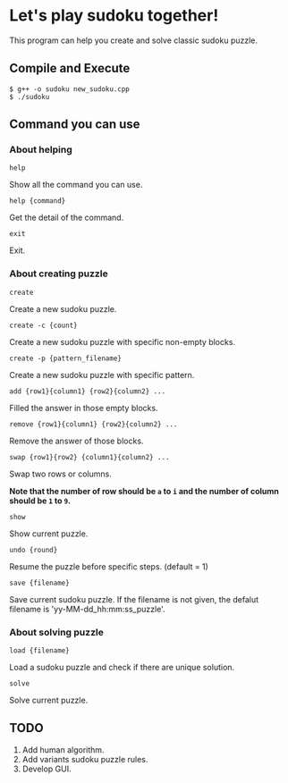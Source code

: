 # Let's play sudoku together!

This program can help you create and solve classic sudoku puzzle. 

## Compile and Execute

```
$ g++ -o sudoku new_sudoku.cpp
$ ./sudoku
```

## Command you can use


### About helping
`help`

Show all the command you can use. 

`help {command}`

Get the detail of the command. 

`exit`

Exit. 

### About creating puzzle
`create`

Create a new sudoku puzzle. 

`create -c {count}`

Create a new sudoku puzzle with specific non-empty blocks. 

`create -p {pattern_filename}`

Create a new sudoku puzzle with specific pattern. 

`add {row1}{column1} {row2}{column2} ...`

Filled the answer in those empty blocks.

`remove {row1}{column1} {row2}{column2} ...`

Remove the answer of those blocks.

`swap {row1}{row2} {column1}{column2} ...`

Swap two rows or columns.

**Note that the number of row should be `a` to `i` and the number of column should be `1` to `9`.**

`show`

Show current puzzle.

`undo {round}`

Resume the puzzle before specific steps. (default = 1)

`save {filename}`

Save current sudoku puzzle.
If the filename is not given, the defalut filename is 'yy-MM-dd_hh:mm:ss_puzzle'. 


### About solving puzzle
`load {filename}`

Load a sudoku puzzle and check if there are unique solution.

`solve`

Solve current puzzle. 

## TODO
1. Add human algorithm.
2. Add variants sudoku puzzle rules.
3. Develop GUI. 
